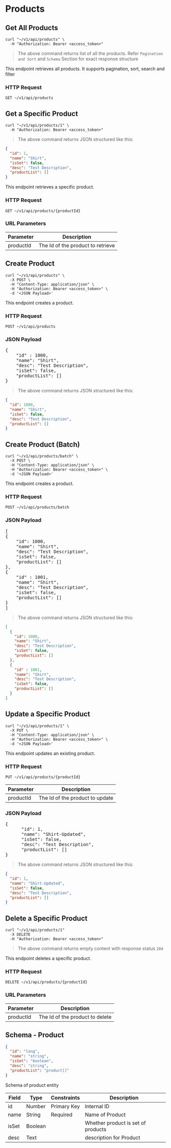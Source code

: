 # Products

## Get All Products

```shell
curl "~/v1/api/products" \
  -H "Authorization: Bearer <access_token>"
```

> The above command returns list of all the products. Refer `Pagination and Sort` and `Schema` Section for exact
> response structure

This endpoint retrieves all products. It supports pagination, sort, search and filter

### HTTP Request

`GET ~/v1/api/products`

## Get a Specific Product

```shell
curl "~/v1/api/products/1" \
  -H "Authorization: Bearer <access_token>"
```

> The above command returns JSON structured like this:

```json
{
  "id": 1,
  "name": "Shirt",
  "isSet": false,
  "desc": "Test Description",
  "productList": []
}
```

This endpoint retrieves a specific product.

### HTTP Request

`GET ~/v1/api/products/{productId}`

### URL Parameters

| Parameter | Description                       |
|-----------|-----------------------------------|
| productId | The Id of the product to retrieve |

## Create Product

```shell
curl "~/v1/api/products" \
  -X POST \
  -H "Content-Type: application/json" \
  -H "Authorization: Bearer <access_token>" \
  -d '<JSON Payload>'
```

This endpoint creates a product.

### HTTP Request

`POST ~/v1/api/products`

### JSON Payload

<pre class="center-column">
{
    "id" : 1000,
    "name": "Shirt",
    "desc": "Test Description",
    "isSet": false,
    "productList": []
}
</pre>

> The above command returns JSON structured like this:

```json
{
  "id": 1000,
  "name": "Shirt",
  "isSet": false,
  "desc": "Test Description",
  "productList": []
}
```

## Create Product (Batch)

```shell
curl "~/v1/api/products/batch" \
  -X POST \
  -H "Content-Type: application/json" \
  -H "Authorization: Bearer <access_token>" \
  -d '<JSON Payload>'
```

This endpoint creates a product.

### HTTP Request

`POST ~/v1/api/products/batch`

### JSON Payload

<pre class="center-column">
[
{
    "id": 1000,
    "name": "Shirt",
    "desc": "Test Description",
    "isSet": false,
    "productList": []
},
{    
    "id" : 1001,
    "name": "Shirt",
    "desc": "Test Description",
    "isSet": false,
    "productList": []
}
]
</pre>

> The above command returns JSON structured like this:

```json
[
  {
    "id": 1000,
    "name": "Shirt",
    "desc": "Test Description",
    "isSet": false,
    "productList": []
  },
  {
    "id" : 1001,
    "name": "Shirt",
    "desc": "Test Description",
    "isSet": false,
    "productList": []
  }
]
```

## Update a Specific Product

```shell
curl "~/v1/api/products/1" \
  -X PUT \
  -H "Content-Type: application/json" \
  -H "Authorization: Bearer <access_token>" \
  -d '<JSON Payload>'
```

This endpoint updates an existing product.

### HTTP Request

`PUT ~/v1/api/products/{productId}`

| Parameter | Description                     |
|-----------|---------------------------------|
| productId | The Id of the product to update |

### JSON Payload

<pre class="center-column">
{
      "id": 1,
      "name": "Shirt-Updated",
      "isSet": false,
      "desc": "Test Description",
      "productList": []
}
</pre>

> The above command returns JSON structured like this:

```json
{
  "id": 1,
  "name": "Shirt-Updated",
  "isSet": false,
  "desc": "Test Description",
  "productList": []
}
```

## Delete a Specific Product

```shell
curl "~/v1/api/products/1"
  -X DELETE
  -H "Authorization: Bearer <access_token>"
```

> The above command returns empty content with response status `204`

This endpoint deletes a specific product.

### HTTP Request

`DELETE ~/v1/api/products/{productId}`

### URL Parameters

| Parameter | Description                     |
|-----------|---------------------------------|
| productId | The Id of the product to delete |

## Schema - Product

```json
{
  "id": "long",
  "name": "string",
  "isSet": "boolean",
  "desc": "string",
  "productList": "product[]"
}
```

Schema of product entity

| Field | Type    | Constraints | Description                        |
|-------|---------|-------------|------------------------------------|
| id    | Number  | Primary Key | Internal ID                        |
| name  | String  | Required    | Name of Product                    |
| isSet | Boolean |             | Whether product is set of products |
| desc  | Text    |             | description for Product            |
